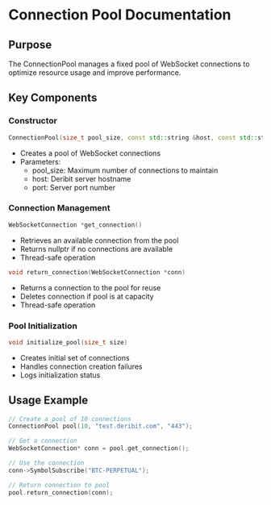 # Connection Pool Documentation

## Purpose

The ConnectionPool manages a fixed pool of WebSocket connections to optimize resource usage and improve performance.

## Key Components

### Constructor

```cpp
ConnectionPool(size_t pool_size, const std::string &host, const std::string &port)
```

- Creates a pool of WebSocket connections
- Parameters:
  - pool_size: Maximum number of connections to maintain
  - host: Deribit server hostname
  - port: Server port number

### Connection Management

```cpp
WebSocketConnection *get_connection()
```

- Retrieves an available connection from the pool
- Returns nullptr if no connections are available
- Thread-safe operation

```cpp
void return_connection(WebSocketConnection *conn)
```

- Returns a connection to the pool for reuse
- Deletes connection if pool is at capacity
- Thread-safe operation

### Pool Initialization

```cpp
void initialize_pool(size_t size)
```

- Creates initial set of connections
- Handles connection creation failures
- Logs initialization status

## Usage Example

```cpp
// Create a pool of 10 connections
ConnectionPool pool(10, "test.deribit.com", "443");

// Get a connection
WebSocketConnection* conn = pool.get_connection();

// Use the connection
conn->SymbolSubscribe("BTC-PERPETUAL");

// Return connection to pool
pool.return_connection(conn);
```
